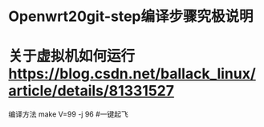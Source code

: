 # Openwrt20git-step编译步骤究极说明

#  关于虚拟机如何运行 https://blog.csdn.net/ballack_linux/article/details/81331527

编译方法
  make V=99 -j 96  #一键起飞
